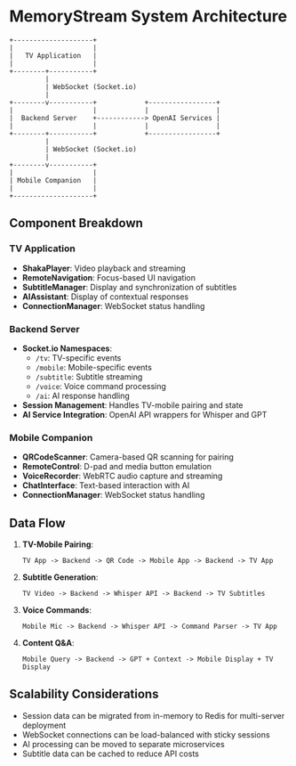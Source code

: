 # MemoryStream System Architecture

```
+--------------------+
|                    |
|   TV Application   |
|                    |
+--------+-----------+
         |
         | WebSocket (Socket.io)
         |
+--------v-----------+            +-----------------+
|                    |            |                 |
|  Backend Server    +------------> OpenAI Services |
|                    |            |                 |
+--------+-----------+            +-----------------+
         |
         | WebSocket (Socket.io)
         |
+--------v-----------+
|                    |
| Mobile Companion   |
|                    |
+--------------------+
```

## Component Breakdown

### TV Application
- **ShakaPlayer**: Video playback and streaming
- **RemoteNavigation**: Focus-based UI navigation
- **SubtitleManager**: Display and synchronization of subtitles
- **AIAssistant**: Display of contextual responses
- **ConnectionManager**: WebSocket status handling

### Backend Server
- **Socket.io Namespaces**:
  - `/tv`: TV-specific events
  - `/mobile`: Mobile-specific events
  - `/subtitle`: Subtitle streaming
  - `/voice`: Voice command processing
  - `/ai`: AI response handling
- **Session Management**: Handles TV-mobile pairing and state
- **AI Service Integration**: OpenAI API wrappers for Whisper and GPT

### Mobile Companion
- **QRCodeScanner**: Camera-based QR scanning for pairing
- **RemoteControl**: D-pad and media button emulation
- **VoiceRecorder**: WebRTC audio capture and streaming
- **ChatInterface**: Text-based interaction with AI
- **ConnectionManager**: WebSocket status handling

## Data Flow

1. **TV-Mobile Pairing**:
   ```
   TV App -> Backend -> QR Code -> Mobile App -> Backend -> TV App
   ```

2. **Subtitle Generation**:
   ```
   TV Video -> Backend -> Whisper API -> Backend -> TV Subtitles
   ```

3. **Voice Commands**:
   ```
   Mobile Mic -> Backend -> Whisper API -> Command Parser -> TV App
   ```

4. **Content Q&A**:
   ```
   Mobile Query -> Backend -> GPT + Context -> Mobile Display + TV Display
   ```

## Scalability Considerations

- Session data can be migrated from in-memory to Redis for multi-server deployment
- WebSocket connections can be load-balanced with sticky sessions
- AI processing can be moved to separate microservices
- Subtitle data can be cached to reduce API costs 
